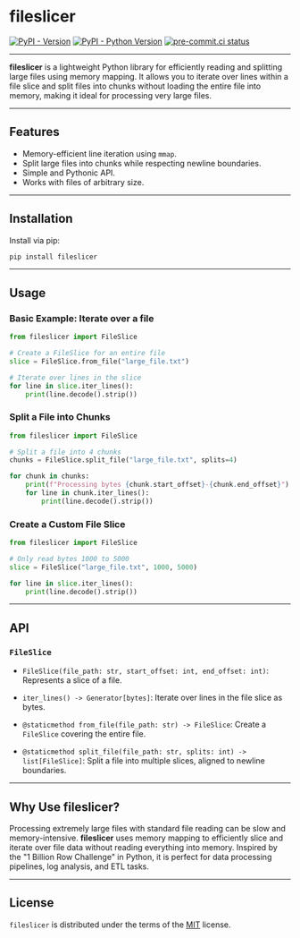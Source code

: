 # fileslicer

[![PyPI - Version](https://img.shields.io/pypi/v/fileslicer.svg)](https://pypi.org/project/fileslicer)
[![PyPI - Python Version](https://img.shields.io/pypi/pyversions/fileslicer.svg)](https://pypi.org/project/fileslicer)
[![pre-commit.ci status](https://results.pre-commit.ci/badge/github/FlavioAmurrioCS/fileslicer/main.svg)](https://results.pre-commit.ci/latest/github/FlavioAmurrioCS/fileslicer/main)

-----

**fileslicer** is a lightweight Python library for efficiently reading and splitting large files using memory mapping. It allows you to iterate over lines within a file slice and split files into chunks without loading the entire file into memory, making it ideal for processing very large files.

---

## Features

- Memory-efficient line iteration using `mmap`.
- Split large files into chunks while respecting newline boundaries.
- Simple and Pythonic API.
- Works with files of arbitrary size.

---

## Installation

Install via pip:

```bash
pip install fileslicer
````

---

## Usage

### Basic Example: Iterate over a file

```python
from fileslicer import FileSlice

# Create a FileSlice for an entire file
slice = FileSlice.from_file("large_file.txt")

# Iterate over lines in the slice
for line in slice.iter_lines():
    print(line.decode().strip())
```

### Split a File into Chunks

```python
from fileslicer import FileSlice

# Split a file into 4 chunks
chunks = FileSlice.split_file("large_file.txt", splits=4)

for chunk in chunks:
    print(f"Processing bytes {chunk.start_offset}-{chunk.end_offset}")
    for line in chunk.iter_lines():
        print(line.decode().strip())
```

### Create a Custom File Slice

```python
from fileslicer import FileSlice

# Only read bytes 1000 to 5000
slice = FileSlice("large_file.txt", 1000, 5000)

for line in slice.iter_lines():
    print(line.decode().strip())
```

---

## API

### `FileSlice`

* `FileSlice(file_path: str, start_offset: int, end_offset: int)`: Represents a slice of a file.

* `iter_lines() -> Generator[bytes]`: Iterate over lines in the file slice as bytes.

* `@staticmethod from_file(file_path: str) -> FileSlice`: Create a `FileSlice` covering the entire file.

* `@staticmethod split_file(file_path: str, splits: int) -> list[FileSlice]`: Split a file into multiple slices, aligned to newline boundaries.

---

## Why Use fileslicer?

Processing extremely large files with standard file reading can be slow and memory-intensive. **fileslicer** uses memory mapping to efficiently slice and iterate over file data without reading everything into memory. Inspired by the "1 Billion Row Challenge" in Python, it is perfect for data processing pipelines, log analysis, and ETL tasks.

---

## License

`fileslicer` is distributed under the terms of the [MIT](https://spdx.org/licenses/MIT.html) license.
